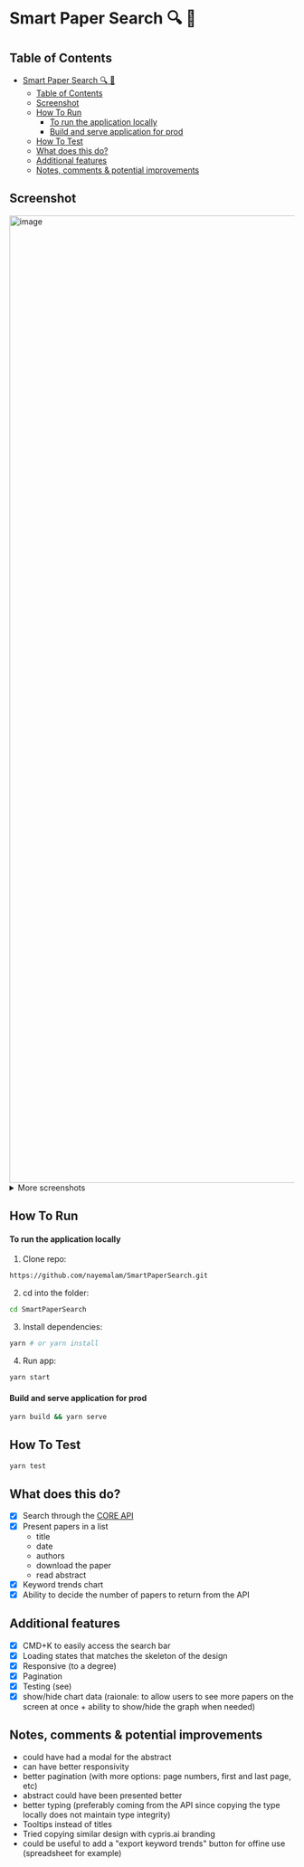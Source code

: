 # Smart Paper Search 🔍 📄

## Table of Contents
- [Smart Paper Search 🔍 📄](#smart-paper-search--)
  - [Table of Contents](#table-of-contents)
  - [Screenshot](#screenshot)
  - [How To Run](#how-to-run)
      - [To run the application locally](#to-run-the-application-locally)
      - [Build and serve application for prod](#build-and-serve-application-for-prod)
  - [How To Test](#how-to-test)
  - [What does this do?](#what-does-this-do)
  - [Additional features](#additional-features)
  - [Notes, comments \& potential improvements](#notes-comments--potential-improvements)

## Screenshot
<img width="1711" alt="image" src="https://github.com/nayemalam/SmartPaperSearch/assets/25883629/eec9b84b-c32e-465c-9b4b-91cccc21787c">

<details>
  <summary>More screenshots</summary>
  <img width="1382" alt="image" src="https://github.com/nayemalam/SmartPaperSearch/assets/25883629/2123e85b-05f6-419a-89d6-457c00353ff4">
  <img width="1694" alt="image" src="https://github.com/nayemalam/SmartPaperSearch/assets/25883629/02e80167-94e3-41d2-8d73-7ffd4cea47e1">
  <img width="1253" alt="image" src="https://github.com/nayemalam/SmartPaperSearch/assets/25883629/6aa93536-16e8-4de6-b5c9-26ac42f1716c">
  <img width="331" alt="image" src="https://github.com/nayemalam/SmartPaperSearch/assets/25883629/7482bb19-274a-453b-99ce-b59cb77351ed">
  <img width="355" alt="image" src="https://github.com/nayemalam/SmartPaperSearch/assets/25883629/5d9b32f3-e9d5-4001-9ca4-c781561a3486">
  <img width="1203" alt="image" src="https://github.com/nayemalam/SmartPaperSearch/assets/25883629/a6ed064d-bb90-4afc-aabf-38e19b1f947a">
  <img width="1683" alt="image" src="https://github.com/nayemalam/SmartPaperSearch/assets/25883629/18bcf280-d917-44fc-ad85-54467b2756d7">
</details>

## How To Run
#### To run the application locally

1. Clone repo: 
```bash
https://github.com/nayemalam/SmartPaperSearch.git
```
2. cd into the folder:
```bash
cd SmartPaperSearch
```
3. Install dependencies:
```bash
yarn # or yarn install
```
4. Run app:
```bash
yarn start
```

#### Build and serve application for prod

```bash
yarn build && yarn serve
```

## How To Test
```bash
yarn test
```

## What does this do?
- [x] Search through the [CORE API](https://api.core.ac.uk/docs/v3#tag/Search/operation/get_globalall_entities_search)
- [x] Present papers in a list 
  - title
  - date
  - authors
  - download the paper
  - read abstract
- [x] Keyword trends chart
- [x] Ability to decide the number of papers to return from the API

## Additional features
- [x] CMD+K to easily access the search bar
- [x] Loading states that matches the skeleton of the design
- [x] Responsive (to a degree)
- [x] Pagination
- [x] Testing (see)
- [x] show/hide chart data (raionale: to allow users to see more papers on the screen at once + ability to show/hide the graph when needed)

## Notes, comments & potential improvements
- could have had a modal for the abstract
- can have better responsivity
- better pagination (with more options: page numbers, first and last page, etc)
- abstract could have been presented better
- better typing (preferably coming from the API since copying the type locally does not maintain type integrity)
- Tooltips instead of titles
- Tried copying similar design with cypris.ai branding
- could be useful to add a "export keyword trends" button for offine use (spreadsheet for example)
